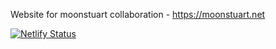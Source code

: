 Website for moonstuart collaboration - https://moonstuart.net

[![Netlify Status](https://api.netlify.com/api/v1/badges/0b2d375e-b2c1-41ca-8173-f93c351a511d/deploy-status)](https://app.netlify.com/sites/moonstuart/deploys)
